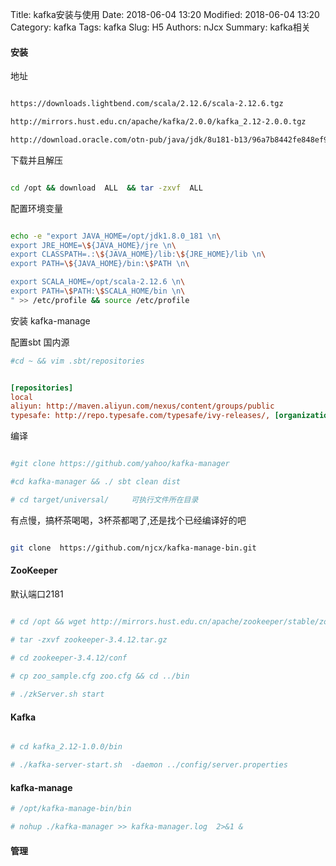 Title: kafka安装与使用
Date: 2018-06-04 13:20
Modified: 2018-06-04 13:20
Category: kafka
Tags: kafka
Slug: H5
Authors: nJcx
Summary: kafka相关

#### 安装

地址 

```bash

https://downloads.lightbend.com/scala/2.12.6/scala-2.12.6.tgz

http://mirrors.hust.edu.cn/apache/kafka/2.0.0/kafka_2.12-2.0.0.tgz

http://download.oracle.com/otn-pub/java/jdk/8u181-b13/96a7b8442fe848ef90c96a2fad6ed6d1/jdk-8u181-linux-x64.tar.gz

```

下载并且解压


```bash

cd /opt && download  ALL  && tar -zxvf  ALL

```

配置环境变量

```bash

echo -e "export JAVA_HOME=/opt/jdk1.8.0_181 \n\
export JRE_HOME=\${JAVA_HOME}/jre \n\
export CLASSPATH=.:\${JAVA_HOME}/lib:\${JRE_HOME}/lib \n\
export PATH=\${JAVA_HOME}/bin:\$PATH \n\

export SCALA_HOME=/opt/scala-2.12.6 \n\
export PATH=\$PATH:\$SCALA_HOME/bin \n\
" >> /etc/profile && source /etc/profile

```



安装 kafka-manage

配置sbt 国内源

```bash 
#cd ~ && vim .sbt/repositories

```

```ini

[repositories]
local
aliyun: http://maven.aliyun.com/nexus/content/groups/public
typesafe: http://repo.typesafe.com/typesafe/ivy-releases/, [organization]/[module]/(scala_[scalaVersion]/)(sbt_[sbtVersion]/)[revision]/[type]s/[artifact](-[classifier]).[ext], bootOnly

```
编译

```bash

#git clone https://github.com/yahoo/kafka-manager

#cd kafka-manager && ./ sbt clean dist

# cd target/universal/     可执行文件所在目录

```

有点慢，搞杯茶喝喝，3杯茶都喝了,还是找个已经编译好的吧

```bash

git clone  https://github.com/njcx/kafka-manage-bin.git

```

#### ZooKeeper

默认端口2181

```bash

# cd /opt && wget http://mirrors.hust.edu.cn/apache/zookeeper/stable/zookeeper-3.4.12.tar.gz

# tar -zxvf zookeeper-3.4.12.tar.gz

# cd zookeeper-3.4.12/conf 

# cp zoo_sample.cfg zoo.cfg && cd ../bin
 
# ./zkServer.sh start

```

#### Kafka 

```bash

# cd kafka_2.12-1.0.0/bin

# ./kafka-server-start.sh  -daemon ../config/server.properties


```


#### kafka-manage 

```bash
# /opt/kafka-manage-bin/bin

# nohup ./kafka-manager >> kafka-manager.log  2>&1 &

```


#### 管理





